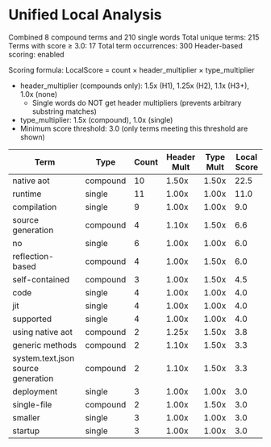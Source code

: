 # Unified Local Analysis

Combined 8 compound terms and 210 single words
Total unique terms: 215
Terms with score ≥ 3.0: 17
Total term occurrences: 300
Header-based scoring: enabled

Scoring formula: LocalScore = count × header_multiplier × type_multiplier
- header_multiplier (compounds only): 1.5x (H1), 1.25x (H2), 1.1x (H3+), 1.0x (none)
  - Single words do NOT get header multipliers (prevents arbitrary substring matches)
- type_multiplier: 1.5x (compound), 1.0x (single)
- Minimum score threshold: 3.0 (only terms meeting this threshold are shown)

| Term | Type | Count | Header Mult | Type Mult | Local Score |
|------|------|-------|-------------|-----------|-------------|
| native aot | compound | 10 | 1.50x | 1.50x | 22.5 |
| runtime | single | 11 | 1.00x | 1.00x | 11.0 |
| compilation | single | 9 | 1.00x | 1.00x | 9.0 |
| source generation | compound | 4 | 1.10x | 1.50x | 6.6 |
| no | single | 6 | 1.00x | 1.00x | 6.0 |
| reflection-based | compound | 4 | 1.00x | 1.50x | 6.0 |
| self-contained | compound | 3 | 1.00x | 1.50x | 4.5 |
| code | single | 4 | 1.00x | 1.00x | 4.0 |
| jit | single | 4 | 1.00x | 1.00x | 4.0 |
| supported | single | 4 | 1.00x | 1.00x | 4.0 |
| using native aot | compound | 2 | 1.25x | 1.50x | 3.8 |
| generic methods | compound | 2 | 1.10x | 1.50x | 3.3 |
| system.text.json source generation | compound | 2 | 1.10x | 1.50x | 3.3 |
| deployment | single | 3 | 1.00x | 1.00x | 3.0 |
| single-file | compound | 2 | 1.00x | 1.50x | 3.0 |
| smaller | single | 3 | 1.00x | 1.00x | 3.0 |
| startup | single | 3 | 1.00x | 1.00x | 3.0 |
